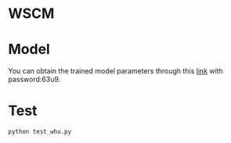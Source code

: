 # WSCM

# Model
You can obtain the trained model parameters through this [link](https://pan.baidu.com/s/1JZ8xGZkA26XiZL_XJ5azjw) with password:63u9.

# Test
```python
python test_whu.py
```

